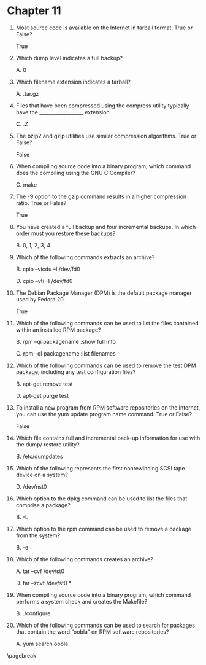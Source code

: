 
# Chapter 11

1. Most source code is available on the Internet in tarball format. True or False?

   True


2. Which dump level indicates a full backup?

   A. 0


3. Which filename extension indicates a tarball?

   A. .tar.gz


4. Files that have been compressed using the compress utility typically have the \__________________ extension.

   C. .Z


5. The bzip2 and gzip utilities use similar compression algorithms. True or False?

   False


6. When compiling source code into a binary program, which command does the compiling using the GNU C Compiler?

   C. make


7. The -9 option to the gzip command results in a higher compression ratio. True or False?

   True


8. You have created a full backup and four incremental backups. In which order must you restore these backups?

   B. 0, 1, 2, 3, 4


9. Which of the following commands extracts an archive?

   B. cpio –vicdu –I /dev/fd0

   D. cpio –vti –I /dev/fd0


10. The Debian Package Manager (DPM) is the default package manager used by Fedora 20.

    True


11. Which of the following commands can be used to list the files contained within an installed RPM package?

    B. rpm –qi packagename  :show full info

    C. rpm –ql packagename  :list filenames
    

12. Which of the following commands can be used to remove the test DPM package, including any test configuration files?

    B. apt-get remove test

    D. apt-get purge test


13. To install a new program from RPM software repositories on the Internet, you can use the yum update program name command. True or False?

    False


14. Which file contains full and incremental back-up information for use with the dump/ restore utility?

    B. /etc/dumpdates


15. Which of the following represents the first nonrewinding SCSI tape device on a system?

    D. /dev/nst0


16. Which option to the dpkg command can be used to list the files that comprise a package?

    B. -L


17. Which option to the rpm command can be used to remove a package from the system?

    B. -e


18. Which of the following commands creates an archive?

    A. tar –cvf /dev/st0

    D. tar –zcvf /dev/st0 *


19. When compiling source code into a binary program, which command performs a system check and creates the Makefile?

    B. ./configure


20. Which of the following commands can be used to search for packages that contain the word “oobla” on RPM software repositories?

    A. yum search oobla

\pagebreak
